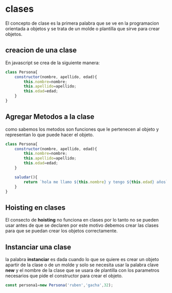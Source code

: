 # clases

El concepto de clase es la primera palabra que se ve en la programacion orientada a objetos y se trata de un molde o plantilla que sirve para crear objetos.


## creacion de una clase
En javascript se crea de la siguiente manera:

```javascript
class Persona{
    constructor(nombre, apellido, edad){
        this.nombre=nombre;
        this.apellido=apellido;
        this.edad=edad;
    }
}
```

## Agregar Metodos a la clase

como sabemos los metodos son funciones que le pertenecen al objeto y representan lo que puede hacer el objeto.

```javascript
class Persona{
    constructor(nombre, apellido, edad){
        this.nombre=nombre;
        this.apellido=apellido;
        this.edad=edad;
    }

    saludar(){
        return `hola me llamo ${this.nombre} y tengo ${this.edad} años`;
    }
}
```

## Hoisting en clases

El consecto de **hoisting** no funciona en clases por lo tanto no se pueden usar antes de que se declaren por este motivo debemos crear las clases para que se puedan crear los objetos correctamente.



## Instanciar una clase

la palabra **instanciar** es dada cuando lo que se quiere es crear un objeto apartir de la clase o de un molde y solo se necesita usar la palabra clave **new** y el nombre de la clase que se usara de plantilla con los parametros necesarios que pide el constructor para crear el objeto.

```javascript
const persona1=new Persona('ruben','gacha',32);
```